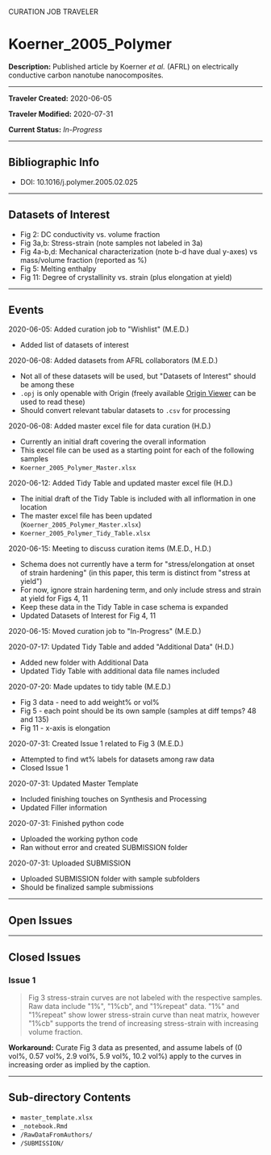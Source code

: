 CURATION JOB TRAVELER

# Koerner_2005_Polymer

**Description:** Published article by Koerner *et al.* (AFRL) on electrically conductive carbon nanotube nanocomposites.

---

**Traveler Created:** 2020-06-05

**Traveler Modified:** 2020-07-31

**Current Status:** *In-Progress*

---

## Bibliographic Info

* DOI: 10.1016/j.polymer.2005.02.025

---

## Datasets of Interest

* Fig 2: DC conductivity vs. volume fraction
* Fig 3a,b: Stress-strain (note samples not labeled in 3a)
* Fig 4a-b,d: Mechanical characterization (note b-d have dual y-axes) vs mass/volume fraction (reported as %)
* Fig 5: Melting enthalpy
* Fig 11: Degree of crystallinity vs. strain (plus elongation at yield)

---

## Events

2020-06-05: Added curation job to "Wishlist" (M.E.D.)
* Added list of datasets of interest

2020-06-08: Added datasets from AFRL collaborators (M.E.D.)
* Not all of these datasets will be used, but "Datasets of Interest" should be among these
* `.opj` is only openable with Origin (freely available [Origin Viewer](https://www.originlab.com/viewer/) can be used to read these)
* Should convert relevant tabular datasets to `.csv` for processing

2020-06-08: Added master excel file for data curation (H.D.)
* Currently an initial draft covering the overall information
* This excel file can be used as a starting point for each of the following samples
* `Koerner_2005_Polymer_Master.xlsx`

2020-06-12: Added Tidy Table and updated master excel file (H.D.)
* The initial draft of the Tidy Table is included with all inflormation in one location
* The master excel file has been updated (`Koerner_2005_Polymer_Master.xlsx`)
* `Koerner_2005_Polymer_Tidy_Table.xlsx`

2020-06-15: Meeting to discuss curation items (M.E.D., H.D.)
* Schema does not currently have a term for "stress/elongation at onset of strain hardening" (in this paper, this term is distinct from "stress at yield")
* For now, ignore strain hardening term, and only include stress and strain at yield for Figs 4, 11
* Keep these data in the Tidy Table in case schema is expanded
* Updated Datasets of Interest for Fig 4, 11

2020-06-15: Moved curation job to "In-Progress" (M.E.D.)

2020-07-17: Updated Tidy Table and added "Additional Data" (H.D.)
* Added new folder with Additional Data
* Updated Tidy Table with additional data file names included

2020-07-20: Made updates to tidy table (M.E.D.)
* Fig 3 data - need to add weight% or vol%
* Fig 5 - each point should be its own sample (samples at diff temps? 48 and 135)
* Fig 11 - x-axis is elongation

2020-07-31: Created Issue 1 related to Fig 3 (M.E.D.)
* Attempted to find wt% labels for datasets among raw data
* Closed Issue 1

2020-07-31: Updated Master Template
* Included finishing touches on Synthesis and Processing
* Updated Filler information

2020-07-31: Finished python code
* Uploaded the working python code
* Ran without error and created SUBMISSION folder

2020-07-31: Uploaded SUBMISSION
* Uploaded SUBMISSION folder with sample subfolders
* Should be finalized sample submissions


---

## Open Issues



---

## Closed Issues

### Issue 1

> Fig 3 stress-strain curves are not labeled with the respective samples. Raw data include "1%", "1%cb", and "1%repeat" data. "1%" and "1%repeat" show lower stress-strain curve than neat matrix, however "1%cb" supports the trend of increasing stress-strain with increasing volume fraction.

**Workaround:** Curate Fig 3 data as presented, and assume labels of (0 vol%, 0.57 vol%, 2.9 vol%, 5.9 vol%, 10.2 vol%) apply to the curves in increasing order as implied by the caption.


---

## Sub-directory Contents

* `master_template.xlsx`
* `_notebook.Rmd`
* `/RawDataFromAuthors/`
* `/SUBMISSION/`
